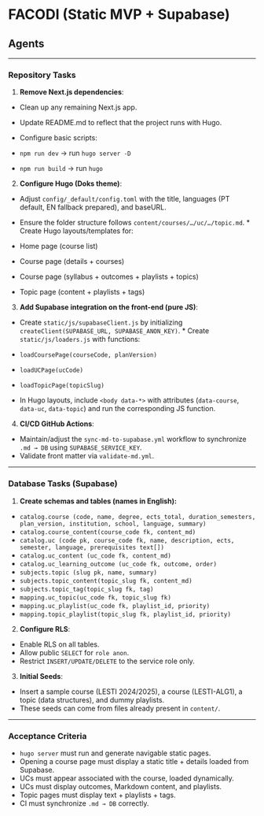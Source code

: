 # **FACODI (Static MVP + Supabase)**

## Agents

---

### Repository Tasks

1. **Remove Next.js dependencies**:

* Clean up any remaining Next.js app.
* Update README.md to reflect that the project runs with Hugo.
* Configure basic scripts:

* `npm run dev` → run `hugo server -D`
* `npm run build` → run `hugo`

2. **Configure Hugo (Doks theme)**:

* Adjust `config/_default/config.toml` with the title, languages ​​(PT default, EN fallback prepared), and baseURL.
* Ensure the folder structure follows `content/courses/…/uc/…/topic.md`. * Create Hugo layouts/templates for:

* Home page (course list)
* Course page (details + courses)
* Course page (syllabus + outcomes + playlists + topics)
* Topic page (content + playlists + tags)

3. **Add Supabase integration on the front-end (pure JS)**:

* Create `static/js/supabaseClient.js` by initializing `createClient(SUPABASE_URL, SUPABASE_ANON_KEY)`. * Create `static/js/loaders.js` with functions:

* `loadCoursePage(courseCode, planVersion)`
* `loadUCPage(ucCode)`
* `loadTopicPage(topicSlug)`
* In Hugo layouts, include `<body data-*>` with attributes (`data-course`, `data-uc`, `data-topic`) and run the corresponding JS function.

4. **CI/CD GitHub Actions**:

* Maintain/adjust the `sync-md-to-supabase.yml` workflow to synchronize `.md → DB` using `SUPABASE_SERVICE_KEY`.
* Validate front matter via `validate-md.yml`.

---

### Database Tasks (Supabase)

1. **Create schemas and tables (names in English):**

* `catalog.course (code, name, degree, ects_total, duration_semesters, plan_version, institution, school, language, summary)`
* `catalog.course_content(course_code fk, content_md)`
* `catalog.uc (code pk, course_code fk, name, description, ects, semester, language, prerequisites text[])`
* `catalog.uc_content (uc_code fk, content_md)`
* `catalog.uc_learning_outcome (uc_code fk, outcome, order)`
* `subjects.topic (slug pk, name, summary)`
* `subjects.topic_content(topic_slug fk, content_md)`
* `subjects.topic_tag(topic_slug fk, tag)`
* `mapping.uc_topic(uc_code fk, topic_slug fk)`
* `mapping.uc_playlist(uc_code fk, playlist_id, priority)`
* `mapping.topic_playlist(topic_slug fk, playlist_id, priority)`

2. **Configure RLS**:

* Enable RLS on all tables.
* Allow public `SELECT` for `role anon`.
* Restrict `INSERT/UPDATE/DELETE` to the service role only.

3. **Initial Seeds**:

* Insert a sample course (LESTI 2024/2025), a course (LESTI-ALG1), a topic (data structures), and dummy playlists.
* These seeds can come from files already present in `content/`.

---

### Acceptance Criteria

* `hugo server` must run and generate navigable static pages.
* Opening a course page must display a static title + details loaded from Supabase.
* UCs must appear associated with the course, loaded dynamically.
* UCs must display outcomes, Markdown content, and playlists.
* Topic pages must display text + playlists + tags.
* CI must synchronize `.md → DB` correctly.
